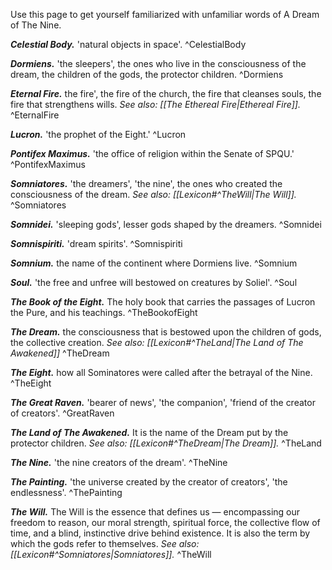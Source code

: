Use this page to get yourself familiarized with unfamiliar words of A Dream of The Nine.

***Celestial Body.*** 'natural objects in space'. ^CelestialBody

***Dormiens.*** 'the sleepers', the ones who live in the consciousness of the dream, the children of the gods, the protector children. ^Dormiens

***Eternal Fire.*** the fire', the fire of the church, the fire that cleanses souls, the fire that strengthens wills. *See also: [[The Ethereal Fire|Ethereal Fire]].* ^EternalFire

***Lucron.*** 'the prophet of the Eight.' ^Lucron

***Pontifex Maximus.*** 'the office of religion within the Senate of SPQU.' ^PontifexMaximus

***Somniatores.*** 'the dreamers', 'the nine', the ones who created the consciousness of the dream. *See also: [[Lexicon#^TheWill|The Will]].* ^Somniatores

***Somnidei.*** 'sleeping gods', lesser gods shaped by the dreamers. ^Somnidei

***Somnispiriti.*** 'dream spirits'. ^Somnispiriti

***Somnium.*** the name of the continent where Dormiens live. ^Somnium

***Soul.*** 'the free and unfree will bestowed on creatures by Soliel'. ^Soul

***The Book of the Eight.*** The holy book that carries the passages of Lucron the Pure, and his teachings. ^TheBookofEight

***The Dream.*** the consciousness that is bestowed upon the children of gods, the collective creation. *See also: [[Lexicon#^TheLand|The Land of The Awakened]]* ^TheDream

***The Eight.*** how all Sominatores were called after the betrayal of the Nine. ^TheEight

***The Great Raven.*** 'bearer of news', 'the companion', 'friend of the creator of creators'. ^GreatRaven

***The Land of The Awakened.*** It is the name of the Dream put by the protector children. *See also: [[Lexicon#^TheDream|The Dream]].* ^TheLand

***The Nine.*** 'the nine creators of the dream'. ^TheNine

***The Painting.*** 'the universe created by the creator of creators', 'the endlessness'. ^ThePainting

***The Will.*** The Will is the essence that defines us — encompassing our freedom to reason, our moral strength, spiritual force, the collective flow of time, and a blind, instinctive drive behind existence. It is also the term by which the gods refer to themselves. *See also: [[Lexicon#^Somniatores|Somniatores]].* ^TheWill
